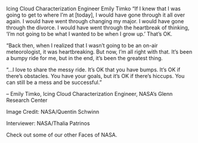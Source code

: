 Icing Cloud Characterization Engineer Emily Timko 
 “If I knew that I was going to get to where I’m at [today], I would have gone through it all over again. I would have went through changing my major. I would have gone through the divorce. I would have went through the heartbreak of thinking, ‘I’m not going to be what I wanted to be when I grow up.’ That’s OK.

“Back then, when I realized that I wasn’t going to be an on-air meteorologist, it was heartbreaking. But now, I’m all right with that. It’s been a bumpy ride for me, but in the end, it’s been the greatest thing.

“…I love to share the messy ride. It’s OK that you have bumps. It’s OK if there’s obstacles. You have your goals, but it’s OK if there’s hiccups. You can still be a mess and be successful.”

– Emily Timko, Icing Cloud Characterization Engineer, NASA’s Glenn Research Center

Image Credit: NASA/Quentin Schwinn

Interviewer: NASA/Thalia Patrinos

Check out some of our other Faces of NASA.